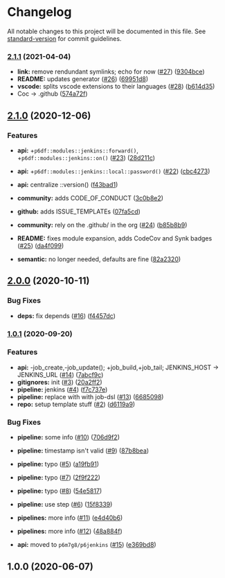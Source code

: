# Changelog

All notable changes to this project will be documented in this file. See [standard-version](https://github.com/conventional-changelog/standard-version) for commit guidelines.

### [2.1.1](https://github.com/p6m7g8/p6df-jenkins/compare/v2.1.0...v2.1.1) (2021-04-04)


* **link:** remove rendundant symlinks; echo for now ([#27](https://github.com/p6m7g8/p6df-jenkins/issues/27)) ([9304bce](https://github.com/p6m7g8/p6df-jenkins/commit/9304bce51a893f45bec851a1d8d5e7c4a66ded6a))
* **README:** updates generator ([#26](https://github.com/p6m7g8/p6df-jenkins/issues/26)) ([69951d8](https://github.com/p6m7g8/p6df-jenkins/commit/69951d83fdf60216be6b01978583eb922d07c1b1))
* **vscode:** splits vscode extensions to their languages ([#28](https://github.com/p6m7g8/p6df-jenkins/issues/28)) ([b614d35](https://github.com/p6m7g8/p6df-jenkins/commit/b614d3547c02ae9ad12ffcf0898c4babd142c0e6))
* Coc -> .github ([574a72f](https://github.com/p6m7g8/p6df-jenkins/commit/574a72f9d941df36787837b54f275015f6285cd8))

## [2.1.0](https://github.com/p6m7g8/p6df-jenkins/compare/v2.0.0...v2.1.0) (2020-12-06)


### Features

* **api:** +`p6df::modules::jenkins::forward()`, +`p6df::modules::jenkins::on()` ([#23](https://github.com/p6m7g8/p6df-jenkins/issues/23)) ([28d211c](https://github.com/p6m7g8/p6df-jenkins/commit/28d211cec3f8f0eeb2e4921e5789ba0e762be085))
* **api:** +`p6df::modules::jenkins::local::password()` ([#22](https://github.com/p6m7g8/p6df-jenkins/issues/22)) ([cbc4273](https://github.com/p6m7g8/p6df-jenkins/commit/cbc42734f2864f27e7be382c490e17b9de78e84e))
* **api:** centralize ::version() ([f43bad1](https://github.com/p6m7g8/p6df-jenkins/commit/f43bad1e41e8d7dc926970b07ab64d4d609d5463))
* **community:** adds CODE_OF_CONDUCT ([3c0b8e2](https://github.com/p6m7g8/p6df-jenkins/commit/3c0b8e2d3545cf60d8d41cad318ff6e5fe31c548))
* **github:** adds ISSUE_TEMPLATEs ([07fa5cd](https://github.com/p6m7g8/p6df-jenkins/commit/07fa5cdc491c93c3f917fce9009258d3716ee890))


* **community:** rely on the .github/ in the org ([#24](https://github.com/p6m7g8/p6df-jenkins/issues/24)) ([b85b8b9](https://github.com/p6m7g8/p6df-jenkins/commit/b85b8b99f801eaf58c7f3eea7924fdb8c416fbf2))
* **README:** fixes module expansion, adds CodeCov and Synk badges ([#25](https://github.com/p6m7g8/p6df-jenkins/issues/25)) ([da4f099](https://github.com/p6m7g8/p6df-jenkins/commit/da4f099e41324d19bac71f53f65dfa357a200947))
* **semantic:** no longer needed, defaults are fine ([82a2320](https://github.com/p6m7g8/p6df-jenkins/commit/82a23200342e72eeb627cf0ab25dfc860fdf3601))

## [2.0.0](https://github.com/p6m7g8/p6df-jenkins/compare/v1.0.1...v2.0.0) (2020-10-11)


### Bug Fixes

* **deps:** fix depends ([#16](https://github.com/p6m7g8/p6df-jenkins/issues/16)) ([f4457dc](https://github.com/p6m7g8/p6df-jenkins/commit/f4457dcdf3eac7dad5c6431db4653117d95d35fb))

### [1.0.1](https://github.com/p6m7g8/p6df-jenkins/compare/v1.0.0...v1.0.1) (2020-09-20)


### Features

* **api:** -job_create,-job_update(); +job_build,+job_tail; JENKINS_HOST -> JENKINS_URL ([#14](https://github.com/p6m7g8/p6df-jenkins/issues/14)) ([7abcf9c](https://github.com/p6m7g8/p6df-jenkins/commit/7abcf9c320a8fe2be2bfaf64c129bcdaee76578b))
* **gitignores:** init ([#3](https://github.com/p6m7g8/p6df-jenkins/issues/3)) ([20a2ff2](https://github.com/p6m7g8/p6df-jenkins/commit/20a2ff20dce25905b4f2699f21daf19cbba4d0cf))
* **pipeline:** jenkins ([#4](https://github.com/p6m7g8/p6df-jenkins/issues/4)) ([f7c737e](https://github.com/p6m7g8/p6df-jenkins/commit/f7c737ee98cf2f5bbe9a0ace6cee19eb2b64d103))
* **pipeline:** replace with with job-dsl ([#13](https://github.com/p6m7g8/p6df-jenkins/issues/13)) ([6685098](https://github.com/p6m7g8/p6df-jenkins/commit/668509864efbe4973017e8604090e34b0e5a811d))
* **repo:** setup template stuff ([#2](https://github.com/p6m7g8/p6df-jenkins/issues/2)) ([d6119a9](https://github.com/p6m7g8/p6df-jenkins/commit/d6119a9dfeecfe589b6342106847bcf07941ac97))


### Bug Fixes

* **pipeline:** some info ([#10](https://github.com/p6m7g8/p6df-jenkins/issues/10)) ([706d9f2](https://github.com/p6m7g8/p6df-jenkins/commit/706d9f26891976ee1fe7033da488a3c55b8597bd))
* **pipeline:** timestamp isn't valid ([#9](https://github.com/p6m7g8/p6df-jenkins/issues/9)) ([87b8bea](https://github.com/p6m7g8/p6df-jenkins/commit/87b8bea6ac786a7231d56e2c9735ae59e182cbac))
* **pipeline:** typo ([#5](https://github.com/p6m7g8/p6df-jenkins/issues/5)) ([a19fb91](https://github.com/p6m7g8/p6df-jenkins/commit/a19fb915d481b5d9033a7938f19e89ca37d5d47b))
* **pipeline:** typo ([#7](https://github.com/p6m7g8/p6df-jenkins/issues/7)) ([2f9f222](https://github.com/p6m7g8/p6df-jenkins/commit/2f9f222ccdfded1375a8e7b09ce2f927aefa8949))
* **pipeline:** typo ([#8](https://github.com/p6m7g8/p6df-jenkins/issues/8)) ([54e5817](https://github.com/p6m7g8/p6df-jenkins/commit/54e5817e96a0a31cc493a2e45d13cf22c7ec5351))
* **pipeline:** use step ([#6](https://github.com/p6m7g8/p6df-jenkins/issues/6)) ([15f8339](https://github.com/p6m7g8/p6df-jenkins/commit/15f8339974124b0e8ded57e64d1d5644dbee98c0))
* **pipelines:** more info ([#11](https://github.com/p6m7g8/p6df-jenkins/issues/11)) ([e4d40b6](https://github.com/p6m7g8/p6df-jenkins/commit/e4d40b66326993128594abd7875e8d42a154a515))
* **pipelines:** more info ([#12](https://github.com/p6m7g8/p6df-jenkins/issues/12)) ([48a884f](https://github.com/p6m7g8/p6df-jenkins/commit/48a884fcc8b74000ecb2b75508acec75dc536ffd))


* **api:** moved to `p6m7g8/p6jenkins` ([#15](https://github.com/p6m7g8/p6df-jenkins/issues/15)) ([e369bd8](https://github.com/p6m7g8/p6df-jenkins/commit/e369bd84ce0188f8b3e37651f8c8aeae1050cb1c))

## 1.0.0 (2020-06-07)
